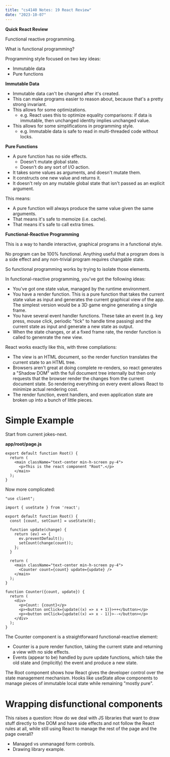 ```yaml
---
title: "cs4140 Notes: 19 React Review"
date: "2023-10-07"
---
```


**Quick React Review**

Functional reactive programming.

What is functional programming?

Programming style focused on two key ideas:

 - Immutable data
 - Pure functions

**Immutable Data**

 - Immutable data can't be changed after it's created.
 - This can make programs easier to reason about, because
   that's a pretty strong invariant.
 - This allows for some optimizations.
   - e.g. React uses this to optimize equality comparisons: if data is
     immutable, then unchanged identity implies unchanged value.
 - This allows for some simplifications in programming style.
   - e.g. Immutable data is safe to read in multi-threaded code without
     locks.

**Pure Functions**

 - A pure function has no side effects.
   - Doesn't mutate global state.
   - Doesn't do any sort of I/O action. 
 - It takes some values as arguments, and doesn't mutate them.
 - It constructs one new value and returns it.
 - It doesn't rely on any mutable global state that isn't passed
   as an explicit argument.

This means:

 - A pure function will always produce the same value given the same
   arguments.
 - That means it's safe to memoize (i.e. cache).
 - That means it's safe to call extra times.

**Functional-Reactive Programming**

This is a way to handle interactive, graphical programs in a
functional style.

No program can be 100% functional. Anything useful that a program does
is a side effect and any non-trivial program requires changable state.

So functional programming works by trying to isolate those elements.

In functional-reactive programming, you've got the following ideas:

 - You've got one state value, managed by the runtime environment.
 - You have a render function. This is a pure function that takes the
   current state value as input and generates the current graphical
   view of the app. The simplest version would be a 3D game engine
   generating a single frame.
 - You have several event handler functions. These take an event (e.g.
   key press, mouse click, periodic "tick" to handle time passing) and
   the current state as input and generate a new state as output.
 - When the state changes, or at a fixed frame rate, the render
   function is called to genenrate the new view.

React works exactly like this, with three compliations:

 - The view is an HTML document, so the render function translates the
   current state to an HTML tree.
 - Browsers aren't great at doing complete re-renders, so react
   generates a "Shadow DOM" with the full document tree internally but
   then only requests that the browser render the changes from the
   current document state. So rendering everything on every event
   allows React to minimize actual rendering cost.
 - The render function, event handlers, and even application state are
   broken up into a bunch of little pieces.

# Simple Example

Start from current jokes-next.

**app/root/page.js**

```react
export default function Root() {
  return (
    <main className="text-center min-h-screen py-4">
      <p>This is the react component "Root".</p>
    </main>
  );
}
```

Now more complicated:

```react
"use client";

import { useState } from 'react';

export default function Root() {
  const [count, setCount] = useState(0);

  function update(change) {
    return (ev) => {
      ev.preventDefault();
      setCount(change(count));
    };
  }

  return (
    <main className="text-center min-h-screen py-4">
      <Counter count={count} update={update} />
    </main>
  );
}

function Counter({count, update}) {
  return (
    <div>
      <p>Count: {count}</p>
      <p><button onClick={update((x) => x + 1)}>++</button></p>
      <p><button onClick={update((x) => x - 1)}>--</button></p>
    </div>
  );
}
```

The Counter component is a straightforward functional-reactive element:

 - Counter is a pure render function, taking the current state and returning a view
   with no side effects.
 - Events (appear to be) handled by pure update functions, which take
   the old state and (implicitly) the event and produce a new state.

The Root component shows how React gives the developer control over
the state management mechanism. Hooks like useState allow components
to manage pieces of immutable local state while remaining "mostly
pure".

# Wrapping disfunctional components

This raises a question: How do we deal with JS libraries that want to
draw stuff directly to the DOM and have side effects and not follow
the React rules at all, while still using React to manage the rest of
the page and the page overall?

 - Managed vs unmanaged form controls.
 - Drawing library example.


